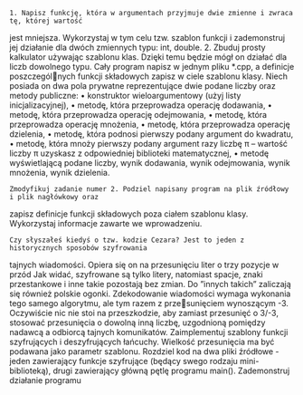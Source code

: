 	1. Napisz funkcję, która w argumentach przyjmuje dwie zmienne i zwraca tę, której wartość
jest mniejsza. Wykorzystaj w tym celu tzw. szablon funkcji i zademonstruj jej działanie
dla dwóch zmiennych typu: int, double.
	2. Zbuduj prosty kalkulator używając szablonu klas. Dzięki temu będzie mógł on działać dla
liczb dowolnego typu. Cały program napisz w jednym pliku *.cpp, a definicje poszczególnych funkcji składowych zapisz w ciele szablonu klasy. Niech posiada on dwa pola prywatne
reprezentujące dwie podane liczby oraz metody publiczne:
• konstruktor wieloargumentowy (użyj listy inicjalizacyjnej),
• metodę, która przeprowadza operację dodawania,
• metodę, która przeprowadza operację odejmowania,
• metodę, która przeprowadza operację mnożenia,
• metodę, która przeprowadza operację dzielenia,
• metodę, która podnosi pierwszy podany argument do kwadratu,
• metodę, która mnoży pierwszy podany argument razy liczbę π – wartość liczby π
uzyskasz z odpowiedniej biblioteki matematycznej,
• metodę wyświetlającą podane liczby, wynik dodawania, wynik odejmowania, wynik
mnożenia, wynik dzielenia.

	Zmodyfikuj zadanie numer 2. Podziel napisany program na plik źródłowy i plik nagłówkowy oraz
zapisz definicje funkcji składowych poza ciałem szablonu klasy. Wykorzystaj informacje zawarte
we wprowadzeniu.

	Czy słyszałeś kiedyś o tzw. kodzie Cezara? Jest to jeden z historycznych sposobów szyfrowania
tajnych wiadomości. Opiera się on na przesunięciu liter o trzy pozycje w przód 
Jak widać, szyfrowane są tylko litery, natomiast spacje, znaki przestankowe i inne takie
pozostają bez zmian. Do ”innych takich” zaliczają się również polskie ogonki.
Zdekodowanie wiadomości wymaga wykonania tego samego algorytmu, ale tym razem z przesunięciem wynoszącym -3. Oczywiście nic nie stoi na przeszkodzie, aby zamiast przesunięć o 3/-3,
stosować przesunięcia o dowolną inną liczbę, uzgodnioną pomiędzy nadawcą a odbiorcą tajnych
komunikatów.
Zaimplementuj szablony funkcji szyfrujących i deszyfrujących łańcuchy. Wielkość
przesunięcia ma być podawana jako parametr szablonu. Rozdziel kod na dwa pliki źródłowe -
jeden zawierający funkcje szyfrujące (będący swego rodzaju mini-biblioteką), drugi zawierający
główną pętlę programu main(). Zademonstruj działanie programu